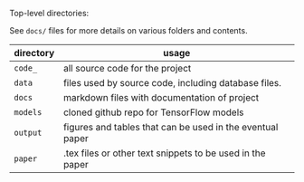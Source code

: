 Top-level directories:

See `docs/` files for more details on various folders and contents.

| directory | usage                                                     |
| --------- | --------------------------------------------------------- |
| `code_`   | all source code for the project                           |
| `data`    | files used by source code, including database files.      |
| `docs`    | markdown files with documentation of project              |
| `models`  | cloned github repo for TensorFlow models                  |
| `output`  | figures and tables that can be used in the eventual paper |
| `paper`   | .tex files or other text snippets to be used in the paper |